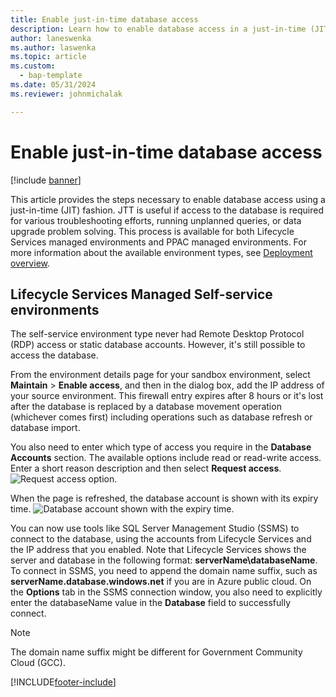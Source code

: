 ```yaml
---
title: Enable just-in-time database access
description: Learn how to enable database access in a just-in-time (JIT) fashion, including an outline on Microsoft-manage environments and self-service environments.
author: laneswenka
ms.author: laswenka
ms.topic: article
ms.custom: 
  - bap-template
ms.date: 05/31/2024
ms.reviewer: johnmichalak

---
```


# Enable just-in-time database access

[!include [banner](../includes/banner.md)]

This article provides the steps necessary to enable database access using a just-in-time (JIT) fashion. JTT is useful if access to the database is required for various troubleshooting efforts, running unplanned queries, or data upgrade problem solving. This process is available for both Lifecycle Services managed environments and PPAC managed environments. For more information about the available environment types, see [Deployment overview](../deployment/cloud-deployment-overview.md).

## Lifecycle Services Managed Self-service environments

The self-service environment type never had Remote Desktop Protocol (RDP) access or static database accounts. However, it's still possible to access the database.

From the environment details page for your sandbox environment, select **Maintain** > **Enable access**, and then in the dialog box, add the IP address of your source environment. This firewall entry expires after 8 hours or it's lost after the database is replaced by a database movement operation (whichever comes first) including operations such as database refresh or database import.

You also need to enter which type of access you require in the **Database Accounts** section. The available options include read or read-write access. Enter a short reason description and then select **Request access**.
![Request access option.](media/sql-jit2.png)

When the page is refreshed, the database account is shown with its expiry time.
![Database account shown with the expiry time.](media/sql-jit3.png)

You can now use tools like SQL Server Management Studio (SSMS) to connect to the database, using the accounts from Lifecycle Services and the IP address that you enabled. Note that Lifecycle Services shows the server and database in the following format: **serverName\databaseName**.  To connect in SSMS, you need to append the domain name suffix, such as **serverName.database.windows.net** if you are in Azure public cloud. On the **Options** tab in the SSMS connection window, you also need to explicitly enter the databaseName value in the **Database** field to successfully connect.

> [!NOTE]
> The domain name suffix might be different for Government Community Cloud (GCC).

[!INCLUDE[footer-include](../../../includes/footer-banner.md)]
